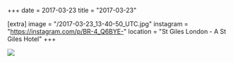 +++
date = 2017-03-23
title = "2017-03-23"

[extra]
image = "/2017-03-23_13-40-50_UTC.jpg"
instagram = "https://instagram.com/p/BR-4_Q6BYE-"
location = "St Giles London - A St Giles Hotel"
+++

<img src="/2017-03-23_13-40-50_UTC.jpg" />
